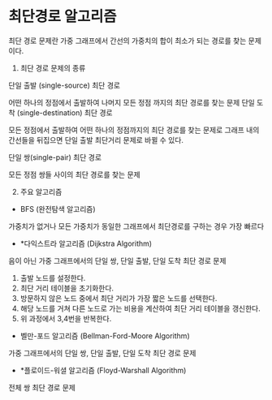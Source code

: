 # 최단경로 알고리즘 

최단 경로 문제란 가중 그래프에서 간선의 가중치의 합이 최소가 되는 경로를 찾는 문제이다.

 

1) 최단 경로 문제의 종류

단일 출발 (single-source) 최단 경로

어떤 하나의 정점에서 출발하여 나머지 모든 정점 까지의 최단 경로를 찾는 문제
단일 도착 (single-destination) 최단 경로

모든 정점에서 출발하여 어떤 하나의 정점까지의 최단 경로를 찾는 문제로 그래프 내의 간선들을 뒤집으면 단일 출발 최단거리 문제로 바뀔 수 있다.

단일 쌍(single-pair) 최단 경로

모든 정점 쌍들 사이의 최단 경로를 찾는 문제


2) 주요 알고리즘

- BFS (완전탐색 알고리즘)

가중치가 없거나 모든 가중치가 동일한 그래프에서 최단경로를 구하는 경우 가장 빠르다

- *다익스트라 알고리즘 (Dijkstra Algorithm)

음이 아닌 가중 그래프에서의 단일 쌍, 단일 출발, 단일 도착 최단 경로 문제

1. 출발 노드를 설정한다.
2. 최단 거리 테이블을 초기화한다.
3. 방문하지 않은 노드 중에서 최단 거리가 가장 짧은 노드를 선택한다.
4. 해당 노드를 거쳐 다른 노드로 가는 비용을 계산하여 최단 거리 테이블을 갱신한다.
5. 위 과정에서 3,4번을 반복한다.

- 벨만-포드 알고리즘 (Bellman-Ford-Moore Algorithm)

가중 그래프에서의 단일 쌍, 단일 출발, 단일 도착 최단 경로 문제

- *플로이드-워셜 알고리즘 (Floyd-Warshall Algorithm)

전체 쌍 최단 경로 문제
